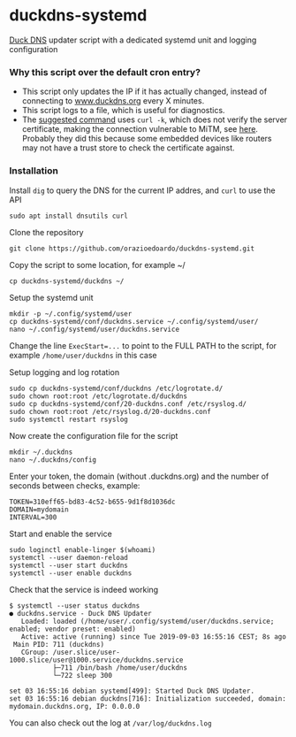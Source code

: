 # duckdns-systemd
[Duck DNS](https://www.duckdns.org/) updater script with a dedicated systemd unit and logging configuration

### Why this script over the default cron entry?
- This script only updates the IP if it has actually changed, instead of connecting to www.duckdns.org every X minutes.
- This script logs to a file, which is useful for diagnostics.
- The [suggested command](https://www.duckdns.org/install.jsp#linux-cron) uses `curl -k`, which does not verify the server certificate, making the connection vulnerable to MiTM, see [here](https://curl.haxx.se/docs/manpage.html#-k). Probably they did this because some embedded devices like routers may not have a trust store to check the certificate against.

### Installation

Install `dig` to query the DNS for the current IP addres, and `curl` to use the API
```
sudo apt install dnsutils curl
```

Clone the repository

```
git clone https://github.com/orazioedoardo/duckdns-systemd.git
```

Copy the script to some location, for example ~/
```
cp duckdns-systemd/duckdns ~/
```

Setup the systemd unit
```
mkdir -p ~/.config/systemd/user
cp duckdns-systemd/conf/duckdns.service ~/.config/systemd/user/
nano ~/.config/systemd/user/duckdns.service
```

Change the line `ExecStart=...` to point to the FULL PATH to the script, for example `/home/user/duckdns` in this case

Setup logging and log rotation
```
sudo cp duckdns-systemd/conf/duckdns /etc/logrotate.d/
sudo chown root:root /etc/logrotate.d/duckdns
sudo cp duckdns-systemd/conf/20-duckdns.conf /etc/rsyslog.d/
sudo chown root:root /etc/rsyslog.d/20-duckdns.conf
sudo systemctl restart rsyslog
```

Now create the configuration file for the script
```
mkdir ~/.duckdns
nano ~/.duckdns/config
```
Enter your token, the domain (without .duckdns.org) and the number of seconds between checks, example:
```
TOKEN=310eff65-bd83-4c52-b655-9d1f8d1036dc
DOMAIN=mydomain
INTERVAL=300
```

Start and enable the service
```
sudo loginctl enable-linger $(whoami)
systemctl --user daemon-reload
systemctl --user start duckdns
systemctl --user enable duckdns
```

Check that the service is indeed working
```
$ systemctl --user status duckdns
● duckdns.service - Duck DNS Updater
   Loaded: loaded (/home/user/.config/systemd/user/duckdns.service; enabled; vendor preset: enabled)
   Active: active (running) since Tue 2019-09-03 16:55:16 CEST; 8s ago
 Main PID: 711 (duckdns)
   CGroup: /user.slice/user-1000.slice/user@1000.service/duckdns.service
           ├─711 /bin/bash /home/user/duckdns
           └─722 sleep 300

set 03 16:55:16 debian systemd[499]: Started Duck DNS Updater.
set 03 16:55:16 debian duckdns[716]: Initialization succeeded, domain: mydomain.duckdns.org, IP: 0.0.0.0
```

You can also check out the log at `/var/log/duckdns.log`
